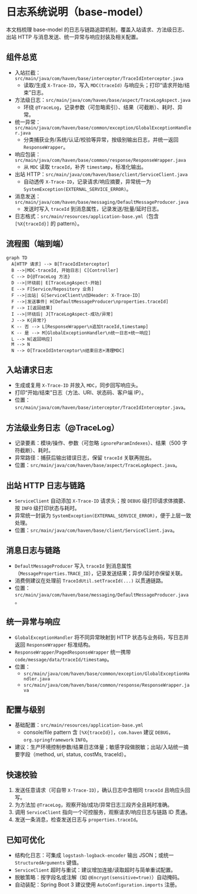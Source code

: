 # 日志系统说明（base-model）

本文档梳理 base-model 的日志与链路追踪机制，覆盖入站请求、方法级日志、出站 HTTP 与消息发送、统一异常与响应封装及相关配置。

## 组件总览
- 入站拦截：`src/main/java/com/haven/base/interceptor/TraceIdInterceptor.java`
  - 读取/生成 `X-Trace-ID`，写入 `MDC(traceId)` 与响应头；打印“请求开始/结束”日志。
- 方法级日志：`src/main/java/com/haven/base/aspect/TraceLogAspect.java`
  - 环绕 `@TraceLog`，记录参数（可忽略索引）、结果（可截断）、耗时、异常。
- 统一异常：`src/main/java/com/haven/base/common/exception/GlobalExceptionHandler.java`
  - 分类捕获业务/系统/认证/校验等异常，按级别输出日志，并统一返回 `ResponseWrapper`。
- 响应包装：`src/main/java/com/haven/base/common/response/ResponseWrapper.java`
  - 从 `MDC` 读取 `traceId`，补齐 `timestamp`，标准化输出。
- 出站 HTTP：`src/main/java/com/haven/base/client/ServiceClient.java`
  - 自动透传 `X-Trace-ID`，记录请求/响应摘要，异常统一为 `SystemException(EXTERNAL_SERVICE_ERROR)`。
- 消息发送：`src/main/java/com/haven/base/messaging/DefaultMessageProducer.java`
  - 发送时写入 `traceId` 到消息属性，记录发送/批量/延时日志。
- 日志格式：`src/main/resources/application-base.yml`（包含 `[%X{traceId}]` 的 pattern）。

## 流程图（端到端）
```mermaid
graph TD
  A[HTTP 请求] --> B[TraceIdInterceptor]
  B -->|MDC-traceId, 开始日志| C[Controller]
  C --> D{@TraceLog 方法}
  D -->|环绕前| E[TraceLogAspect-开始]
  E --> F[Service/Repository 业务]
  F -->|出站| G[ServiceClient\n加Header: X-Trace-ID]
  F -->|发送事件| H[DefaultMessageProducer\nproperties.traceId]
  F --> I[返回结果]
  I -->|环绕后| J[TraceLogAspect-成功/异常]
  J --> K{异常?}
  K -- 否 --> L[ResponseWrapper\n追加traceId,timestamp]
  K -- 是 --> M[GlobalExceptionHandler\n统一日志+统一响应]
  L --> N[返回响应]
  M --> N
  N --> O[TraceIdInterceptor\n结束日志+清理MDC]
```

## 入站请求日志
- 生成或复用 `X-Trace-ID` 并放入 `MDC`，同步回写响应头。
- 打印“开始/结束”日志（方法、URI、状态码、客户端 IP）。
- 位置：`src/main/java/com/haven/base/interceptor/TraceIdInterceptor.java`。

## 方法级业务日志（@TraceLog）
- 记录要素：模块/操作、参数（可忽略 `ignoreParamIndexes`）、结果（500 字符截断）、耗时。
- 异常路径：捕获后输出错误日志，保留 `traceId` 关联再抛出。
- 位置：`src/main/java/com/haven/base/aspect/TraceLogAspect.java`。

## 出站 HTTP 日志与链路
- `ServiceClient` 自动添加 `X-Trace-ID` 请求头；按 `DEBUG` 级打印请求体摘要、按 `INFO` 级打印状态与耗时。
- 异常统一封装为 `SystemException(EXTERNAL_SERVICE_ERROR)`，便于上层一致处理。
- 位置：`src/main/java/com/haven/base/client/ServiceClient.java`。

## 消息日志与链路
- `DefaultMessageProducer` 写入 `traceId` 到消息属性（`MessageProperties.TRACE_ID`），记录发送结果；异步/延时亦保留关联。
- 消费侧建议在处理前 `TraceIdUtil.setTraceId(...)` 以贯通链路。
- 位置：`src/main/java/com/haven/base/messaging/DefaultMessageProducer.java`。

## 统一异常与响应
- `GlobalExceptionHandler` 将不同异常映射到 HTTP 状态与业务码，写日志并返回 `ResponseWrapper` 标准结构。
- `ResponseWrapper`/`PagedResponseWrapper` 统一携带 `code/message/data/traceId/timestamp`。
- 位置：
  - `src/main/java/com/haven/base/common/exception/GlobalExceptionHandler.java`
  - `src/main/java/com/haven/base/common/response/ResponseWrapper.java`

## 配置与级别
- 基础配置：`src/main/resources/application-base.yml`
  - console/file pattern 含 `[%X{traceId}]`，`com.haven` 建议 `DEBUG`，`org.springframework` `INFO`。
- 建议：生产环境控制参数/结果日志体量；敏感字段做脱敏；出站/入站统一摘要字段（method, uri, status, costMs, traceId）。

## 快速校验
1. 发送任意请求（可自带 `X-Trace-ID`），确认日志中含相同 `traceId` 且响应头回写。
2. 为方法加 `@TraceLog`，观察开始/成功/异常日志三段齐全且耗时准确。
3. 调用 `ServiceClient` 指向一个可控服务，观察请求/响应日志与链路 ID 贯通。
4. 发送一条消息，检查发送日志与 `properties.traceId`。

## 已知可优化
- 结构化日志：可集成 `logstash-logback-encoder` 输出 JSON；或统一 `StructuredArguments` 键值。
- `ServiceClient` 超时与重试：建议增加连接/读取超时与简单重试配置。
- 脱敏策略：按字段名或注解（如 `@Encrypt(sensitive=true)`）自动掩码。
- 自动装配：Spring Boot 3 建议使用 `AutoConfiguration.imports` 注册。

